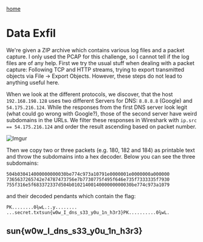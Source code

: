 [home](https://adminadminctf.github.io/ctf/)

# Data Exfil
We're given a ZIP archive which contains various log files and a packet capture. I only used the PCAP for this challenge, so I cannot tell if the log files are of any help. First we try the usual stuff when dealing with a packet capture: Following TCP and HTTP streams, trying to export transmitted objects via File -> Export Objects. However, these steps do not lead to anything useful here.

When we look at the different protocols, we discover, that the host ```192.168.198.128``` uses two different Servers for DNS: ```8.8.8.8``` (Google) and ```54.175.216.124```. While the responses from the first DNS server look legit (what could go wrong with Google?), those of the second server have weird subdomains in the URLs. We filter these responses in Wireshark with ```ip.src == 54.175.216.124``` and order the result ascending based on packet number.

![Imgur](https://i.imgur.com/RfwsOLe.png)

Then we copy two or three packets (e.g. 180, 182 and 184) as printable text and throw the subdomains into a hex decoder. Below you can see the three subdomains:

```
504b030414000000000030be774c973a10791e0000001e0000000a000000
7365637265742e74787473756e7b7730775f495f646e735f7333335f7930
755f316e5f683372337d504b0102140014000000000030be774c973a1079
```

and their decoded pendants which contain the flag:

```
PK........0¾wL.:.y........
...secret.txtsun{w0w_I_dns_s33_y0u_1n_h3r3}PK..........0¾wL.
```


## sun{w0w_I_dns_s33_y0u_1n_h3r3}
